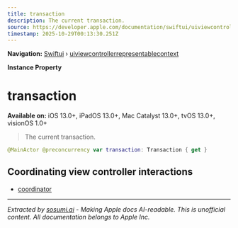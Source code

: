 ```yaml
---
title: transaction
description: The current transaction.
source: https://developer.apple.com/documentation/swiftui/uiviewcontrollerrepresentablecontext/transaction
timestamp: 2025-10-29T00:13:30.251Z
---
```


**Navigation:** [Swiftui](/documentation/swiftui) › [uiviewcontrollerrepresentablecontext](/documentation/swiftui/uiviewcontrollerrepresentablecontext)

**Instance Property**

# transaction

**Available on:** iOS 13.0+, iPadOS 13.0+, Mac Catalyst 13.0+, tvOS 13.0+, visionOS 1.0+

> The current transaction.

```swift
@MainActor @preconcurrency var transaction: Transaction { get }
```

## Coordinating view controller interactions

- [coordinator](/documentation/swiftui/uiviewcontrollerrepresentablecontext/coordinator)

---

*Extracted by [sosumi.ai](https://sosumi.ai) - Making Apple docs AI-readable.*
*This is unofficial content. All documentation belongs to Apple Inc.*
